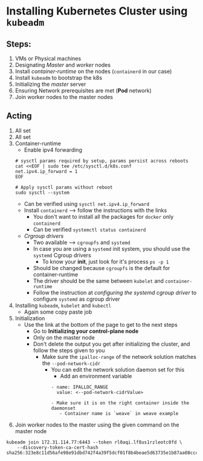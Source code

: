 Installing Kubernetes Cluster using `kubeadm`
=============================================

## Steps:
1. VMs or Physical machines
2. Designating *Master* and *worker* nodes
3. Install *container-runtime* on the nodes (`containerd` in our case)
4. Install `kubeadm` to bootstrap the k8s
5. Initializing the *master* server
6. Ensuring Network prerequisites are met (**Pod** network)
7. Join worker nodes to the master nodes


## Acting
1. All set
2. All set
3. Container-runtime
   - Enable ipv4 forwarding
   ```
   # sysctl params required by setup, params persist across reboots
   cat <<EOF | sudo tee /etc/sysctl.d/k8s.conf
   net.ipv4.ip_forward = 1
   EOF

   # Apply sysctl params without reboot
   sudo sysctl --system
   ```
      - Can be verified using `sysctl net.ipv4.ip_forward`
   - Install `containerd` --> follow the instructions with the links
      - You don't want to install all the packages for `docker` only `containerd`
      - Can be verified `systemctl status containerd`
   - *Crgroup drivers*
      - Two available --> `cgroupfs` and `systemd`
      - In case you are using a `systemd` init system, you should use the `systemd` Cgroup drivers
         - To know your **init**, just look for it's process `ps -p 1`
      - Should be changed because `cgroupfs` is the default for container-runtime
      - The driver should be the same between `kubelet` and `container-runtime`
      - Follow the instruction at *configuring the systemd cgroup driver* to configure `systemd` as cgroup driver
4. Installing `kubeadm`, `kubelet` and `kubectl`
   - Again some copy paste job
5. Initialization
   - Use the link at the bottom of the page to get to the next steps
      - Go to **Initializing your control-plane node**
      - Only on the master node
      - Don't delete the output you get after initializing the cluster, and follow the steps given to you
         - Make sure the `ipalloc-range` of the network solution matches the `--pod-network-cidr`
            - You can edit the network solution daemon set for this
               - Add an environment variable
               ```
               - name: IPALLOC_RANGE
                 value: <--pod-network-cidrValue>
               ```
                  - Make sure it is on the right container inside the daemonset
                     - Container name is `weave` in weave example
7. Join worker nodes to the master using the given command on the master node


```
kubeadm join 172.31.114.77:6443 --token rl0aqi.lf8us1rzleotc0fd \
	--discovery-token-ca-cert-hash sha256:323e8c11d56afe98e91dbd742f4a39f5dcf01f8b4beae5d63735e1b87aa08ccc 
```
